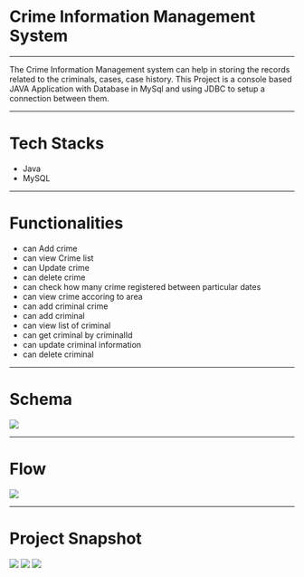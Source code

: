 <h1>Crime Information Management System</h1>
<hr>
The Crime Information Management system can help in storing the records related to the criminals, cases, case history. This Project is a console based JAVA Application with Database in MySql and using JDBC to setup a connection between them.
<hr>
<h1>Tech Stacks</h1>
<ul>
  <li>Java</li>
  <li>MySQL</li>
</ul>
<hr>
<h1>Functionalities</h1>
<ul>
  <li>can Add crime</li>
  <li>can view Crime list</li>
  <li>can Update crime</li>
  <li>can delete crime</li>
  <li>can check how many crime registered between particular dates</li>
  <li>can view crime accoring to area</li>
  <lican get list of criminal with crime name</li>
  <li>can add  criminal crime</li>
  <li>can add criminal</li>
  <li>can view list of criminal</li>
  <li>can get criminal by criminalId</li>
  <li>can update criminal information</li>
  <li>can delete criminal</li>
</ul>
<hr>
<h1>Schema</h1>

 <img src="https://user-images.githubusercontent.com/61106375/222768441-99808499-70c5-4819-b405-5ac60a2e71eb.png"> 

<hr>
<h1>Flow</h1>

 <img src="https://user-images.githubusercontent.com/61106375/222768977-c60362f8-ed59-4665-a07c-1e4d7229890f.png"> 
<hr>
<h1>Project Snapshot</h1>

 <img src="https://user-images.githubusercontent.com/61106375/222874334-431d6170-55c0-4292-98f5-343500049741.png"> 


  <img src="https://user-images.githubusercontent.com/61106375/222874449-675bc932-d2a3-48aa-9791-87b53670ef4b.png"> 
  
  
   <img src="https://user-images.githubusercontent.com/61106375/222874498-2955ad99-5457-424d-b7e6-9a8ee34f7a1f.png"> 
